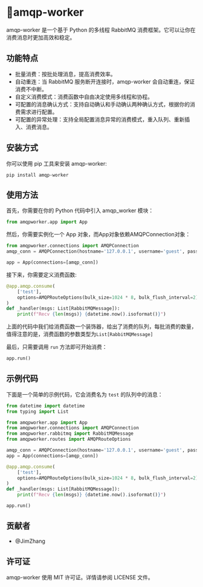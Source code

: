# 🐰amqp-worker

amqp-worker 是一个基于 Python 的多线程 RabbitMQ 消费框架。它可以让你在消费消息时更加高效和稳定。

## 功能特点

- 批量消费：按批处理消息，提高消费效率。
- 自动重连：当 RabbitMQ 服务断开连接时，amqp-worker 会自动重连，保证消费不中断。
- 自定义消费模式：消费函数中自由决定使用多线程和协程。
- 可配置的消息确认方式：支持自动确认和手动确认两种确认方式，根据你的消费需求进行配置。
- 可配置的异常处理：支持全局配置消息异常的消费模式，重入队列、重新插入、消费消息。

## 安装方式

你可以使用 pip 工具来安装 amqp-worker:

```
pip install amqp-worker
```

## 使用方法

首先，你需要在你的 Python 代码中引入 amqp_worker 模块：

```python
from amqpworker.app import App
```

然后，你需要实例化一个 App 对象，而App对象依赖AMQPConnection对象：

```python
from amqpworker.connections import AMQPConnection
amqp_conn = AMQPConnection(hostname='127.0.0.1', username='guest', password='guest', port=5672)

app = App(connections=[amqp_conn])
```



接下来，你需要定义消费函数:

```python
@app.amqp.consume(
    ['test'],
    options=AMQPRouteOptions(bulk_size=1024 * 8, bulk_flush_interval=2)
)
def _handler(msgs: List[RabbitMQMessage]):
    print(f"Recv {len(msgs)} {datetime.now().isoformat()}")
```


上面的代码中我们给消费函数一个装饰器，给出了消费的队列，每批消费的数量，值得注意的是，消费函数的参数类型为`List[RabbitMQMessage]`

最后，只需要调用 `run` 方法即可开始消费：

```python
app.run()
```

## 示例代码

下面是一个简单的示例代码，它会消费名为 `test` 的队列中的消息：

```python
from datetime import datetime
from typing import List

from amqpworker.app import App
from amqpworker.connections import AMQPConnection
from amqpworker.rabbitmq import RabbitMQMessage
from amqpworker.routes import AMQPRouteOptions

amqp_conn = AMQPConnection(hostname='127.0.0.1', username='guest', password='guest', port=5672)
app = App(connections=[amqp_conn])

@app.amqp.consume(
    ['test'],
    options=AMQPRouteOptions(bulk_size=1024 * 8, bulk_flush_interval=2)
)
def _handler(msgs: List[RabbitMQMessage]):
    print(f"Recv {len(msgs)} {datetime.now().isoformat()}")

app.run()

```

## 贡献者

- @JimZhang

## 许可证

amqp-worker 使用 MIT 许可证。详情请参阅 LICENSE 文件。